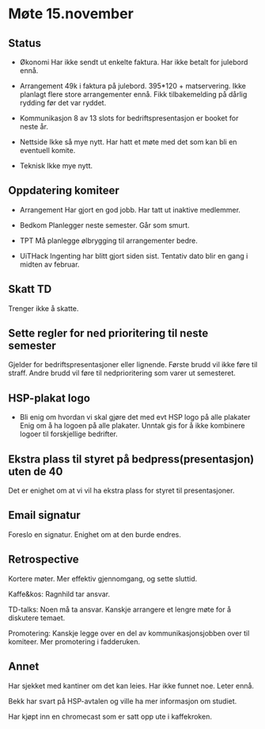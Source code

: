 # Møte 15.november
## Status
- Økonomi
Har ikke sendt ut enkelte faktura. Har ikke betalt for julebord ennå. 

- Arrangement
49k i faktura på julebord. 395*120 + matservering. Ikke planlagt flere store arrangementer ennå. Fikk tilbakemelding på dårlig rydding før det var ryddet.

- Kommunikasjon
8 av 13 slots for bedriftspresentasjon er booket for neste år.

- Nettside
Ikke så mye nytt. Har hatt et møte med det som kan bli en eventuell komite.

- Teknisk
Ikke mye nytt.

## Oppdatering komiteer
- Arrangement
Har gjort en god jobb. Har tatt ut inaktive medlemmer.

- Bedkom
Planlegger neste semester. Går som smurt.

- TPT
Må planlegge ølbrygging til arrangementer bedre.

- UiTHack 
Ingenting har blitt gjort siden sist. Tentativ dato blir en gang i midten av februar.

## Skatt TD
Trenger ikke å skatte.

## Sette regler for ned prioritering til neste semester
Gjelder for bedriftspresentasjoner eller lignende. Første brudd vil ikke føre til straff. Andre brudd vil føre til nedprioritering som varer ut semesteret.

## HSP-plakat logo
- Bli enig om hvordan vi skal gjøre det med evt HSP logo på alle plakater
Enig om å ha logoen på alle plakater. Unntak gis for å ikke kombinere logoer til forskjellige bedrifter.

## Ekstra plass til styret på bedpress(presentasjon) uten de 40
Det er enighet om at vi vil ha ekstra plass for styret til presentasjoner.

## Email signatur
Foreslo en signatur. Enighet om at den burde endres.

## Retrospective
Kortere møter. Mer effektiv gjennomgang, og sette sluttid.

Kaffe&kos: Ragnhild tar ansvar. 

TD-talks: Noen må ta ansvar. Kanskje arrangere et lengre møte for å diskutere temaet.

Promotering: Kanskje legge over en del av kommunikasjonsjobben over til komiteer. Mer promotering i fadderuken.


## Annet
Har sjekket med kantiner om det kan leies. Har ikke funnet noe. Leter ennå.

Bekk har svart på HSP-avtalen og ville ha mer informasjon om studiet.

Har kjøpt inn en chromecast som er satt opp ute i kaffekroken.